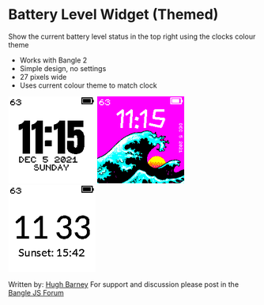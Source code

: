 # Battery Level Widget (Themed)

Show the current battery level status in the top right using the clocks colour theme

* Works with Bangle 2
* Simple design, no settings
* 27 pixels wide
* Uses current colour theme to match clock

![](screenshot_widbata_1.png)
![](screenshot_widbata_2.png)
![](screenshot_widbata_3.png)

Written by: [Hugh Barney](https://github.com/hughbarney)  For support and discussion please post in the [Bangle JS Forum](http://forum.espruino.com/microcosms/1424/)
